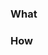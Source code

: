 <!-- The PR description should answer 2 (maybe 3) important questions: -->

### What

<!-- What is this PR trying to accomplish (and why, if it's not obvious)? -->

### How

<!-- How is it trying to accomplish it (what are the implementation steps)? -->
